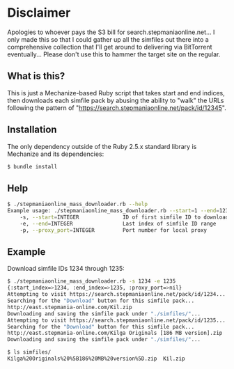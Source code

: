# Disclaimer
Apologies to whoever pays the S3 bill for search.stepmaniaonline.net... I only made this so that I could gather up all the simfiles out there into a comprehensive collection that I'll get around to delivering via BitTorrent eventually...
Please don't use this to hammer the target site on the regular.

## What is this?
This is just a Mechanize-based Ruby script that takes start and end indices, then downloads each simfile pack by abusing the ability to "walk" the URLs following the pattern of "https://search.stepmaniaonline.net/pack/id/12345".

## Installation
The only dependency outside of the Ruby 2.5.x standard library is Mechanize and its dependencies:
```bash
$ bundle install
```

## Help
```bash
$ ./stepmaniaonline_mass_downloader.rb --help
Example usage: ./stepmaniaonline_mass_downloader.rb --start=1 --end=1234 -p 8118
    -s, --start=INTEGER              ID of first simfile ID to download
    -e, --end=INTEGER                Last index of simfile ID range
    -p, --proxy_port=INTEGER         Port number for local proxy
```

## Example
Download simfile IDs 1234 through 1235:
```bash
$ ./stepmaniaonline_mass_downloader.rb -s 1234 -e 1235
{:start_index=>1234, :end_index=>1235, :proxy_port=>nil}
Attempting to visit https://search.stepmaniaonline.net/pack/id/1234...
Searching for the "Download" button for this simfile pack...
http://east.stepmania-online.com/Kil.zip
Downloading and saving the simfile pack under "./simfiles/"...
Attempting to visit https://search.stepmaniaonline.net/pack/id/1235...
Searching for the "Download" button for this simfile pack...
http://east.stepmania-online.com/Kilga Originals [186 MB version].zip
Downloading and saving the simfile pack under "./simfiles/"...

$ ls simfiles/
Kilga%20Originals%20%5B186%20MB%20version%5D.zip  Kil.zip
```
